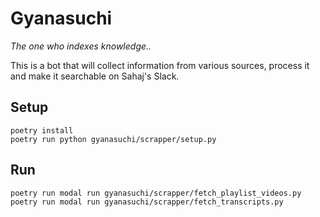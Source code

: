 # Gyanasuchi

_The one who indexes knowledge.._

This is a bot that will collect information from various sources, process it and make it searchable on Sahaj's Slack.

## Setup

```commandline
poetry install
poetry run python gyanasuchi/scrapper/setup.py
```

## Run
```commandline
poetry run modal run gyanasuchi/scrapper/fetch_playlist_videos.py
poetry run modal run gyanasuchi/scrapper/fetch_transcripts.py
```
